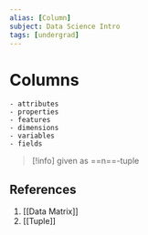 ```yaml
---
alias: [Column]
subject: Data Science Intro
tags: [undergrad]
---
```

# Columns

```ad-example
- attributes
- properties
- features
- dimensions
- variables
- fields
```

> [!info]
> given as ==n==-tuple

## References
1. [[Data Matrix]]
2. [[Tuple]]